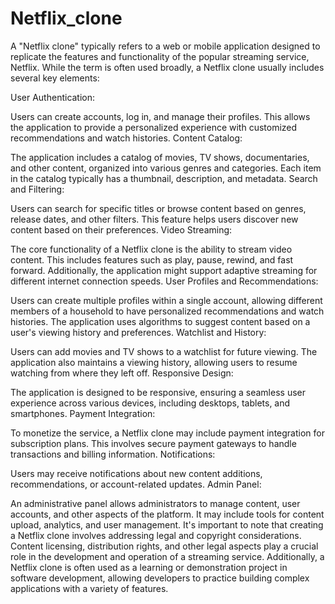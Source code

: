 # Netflix_clone
A "Netflix clone" typically refers to a web or mobile application designed to replicate the features and functionality of the popular streaming service, Netflix. While the term is often used broadly, a Netflix clone usually includes several key elements:

User Authentication:

Users can create accounts, log in, and manage their profiles. This allows the application to provide a personalized experience with customized recommendations and watch histories.
Content Catalog:

The application includes a catalog of movies, TV shows, documentaries, and other content, organized into various genres and categories. Each item in the catalog typically has a thumbnail, description, and metadata.
Search and Filtering:

Users can search for specific titles or browse content based on genres, release dates, and other filters. This feature helps users discover new content based on their preferences.
Video Streaming:

The core functionality of a Netflix clone is the ability to stream video content. This includes features such as play, pause, rewind, and fast forward. Additionally, the application might support adaptive streaming for different internet connection speeds.
User Profiles and Recommendations:

Users can create multiple profiles within a single account, allowing different members of a household to have personalized recommendations and watch histories. The application uses algorithms to suggest content based on a user's viewing history and preferences.
Watchlist and History:

Users can add movies and TV shows to a watchlist for future viewing. The application also maintains a viewing history, allowing users to resume watching from where they left off.
Responsive Design:

The application is designed to be responsive, ensuring a seamless user experience across various devices, including desktops, tablets, and smartphones.
Payment Integration:

To monetize the service, a Netflix clone may include payment integration for subscription plans. This involves secure payment gateways to handle transactions and billing information.
Notifications:

Users may receive notifications about new content additions, recommendations, or account-related updates.
Admin Panel:

An administrative panel allows administrators to manage content, user accounts, and other aspects of the platform. It may include tools for content upload, analytics, and user management.
It's important to note that creating a Netflix clone involves addressing legal and copyright considerations. Content licensing, distribution rights, and other legal aspects play a crucial role in the development and operation of a streaming service. Additionally, a Netflix clone is often used as a learning or demonstration project in software development, allowing developers to practice building complex applications with a variety of features.
